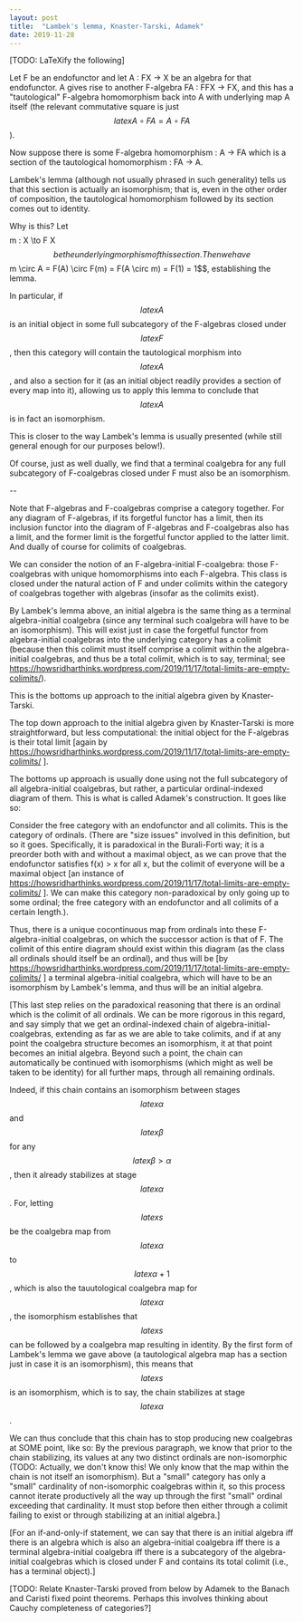 ```yaml
---
layout: post
title:  "Lambek's lemma, Knaster-Tarski, Adamek"
date: 2019-11-28
---
```

[TODO: LaTeXify the following]

Let F be an endofunctor and let A : FX -> X be an algebra for that endofunctor. A gives rise to another F-algebra FA : FFX -> FX, and this has a "tautological" F-algebra homomorphism back into A with underlying map A itself (the relevant commutative square is just $$latex A \circ FA = A \circ FA$$).

Now suppose there is some F-algebra homomorphism : A -> FA which is a section of the tautological homomorphism : FA -> A.

Lambek's lemma (although not usually phrased in such generality) tells us that this section is actually an isomorphism; that is, even in the other order of composition, the tautological homomorphism followed by its section comes out to identity.

Why is this? Let $$$$m : X \to F X$$ be the underlying morphism of this section. Then we have $$m \circ A = F(A) \circ F(m) = F(A \circ m) = F(1) = 1$$, establishing the lemma.

In particular, if $$latex A$$ is an initial object in some full subcategory of the F-algebras closed under $$latex F$$, then this category will contain the tautological morphism into $$latex A$$, and also a section for it (as an initial object readily provides a section of every map into it), allowing us to apply this lemma to conclude that $$latex A$$ is in fact an isomorphism.

This is closer to the way Lambek's lemma is usually presented (while still general enough for our purposes below!).

Of course, just as well dually, we find that a terminal coalgebra for any full subcategory of F-coalgebras closed under F must also be an isomorphism.

--

Note that F-algebras and F-coalgebras comprise a category together. For any diagram of F-algebras, if its forgetful functor has a limit, then its inclusion functor into the diagram of F-algebras and F-coalgebras also has a limit, and the former limit is the forgetful functor applied to the latter limit. And dually of course for colimits of coalgebras.

We can consider the notion of an F-algebra-initial F-coalgebra: those F-coalgebras with unique homomorphisms into each F-algebra. This class is closed under the natural action of F and under colimits within the category of coalgebras together with algebras (insofar as the colimits exist).

By Lambek's lemma above, an initial algebra is the same thing as a terminal algebra-initial coalgebra (since any terminal such coalgebra will have to be an isomorphism). This will exist just in case the forgetful functor from algebra-initial coalgebras into the underlying category has a colimit (because then this colimit must itself comprise a colimit within the algebra-initial coalgebras, and thus be a total colimit, which is to say, terminal; see https://howsridharthinks.wordpress.com/2019/11/17/total-limits-are-empty-colimits/).

This is the bottoms up approach to the initial algebra given by Knaster-Tarski.

The top down approach to the initial algebra given by Knaster-Tarski is more straightforward, but less computational: the initial object for the F-algebras is their total limit [again by https://howsridharthinks.wordpress.com/2019/11/17/total-limits-are-empty-colimits/ ].

The bottoms up approach is usually done using not the full subcategory of all algebra-initial coalgebras, but rather, a particular ordinal-indexed diagram of them. This is what is called Adamek's construction. It goes like so:

Consider the free category with an endofunctor and all colimits. This is the category of ordinals. (There are "size issues" involved in this definition, but so it goes. Specifically, it is paradoxical in the Burali-Forti way; it is a preorder both with and without a maximal object, as we can prove that the endofunctor satisfies f(x) > x for all x, but the colimit of everyone will be a maximal object [an instance of https://howsridharthinks.wordpress.com/2019/11/17/total-limits-are-empty-colimits/ ]. We can make this category non-paradoxical by only going up to some ordinal; the free category with an endofunctor and all colimits of a certain length.).

Thus, there is a unique cocontinuous map from ordinals into these F-algebra-initial coalgebras, on which the successor action is that of F. The colimit of this entire diagram should exist within this diagram (as the class all ordinals should itself be an ordinal), and thus will be [by https://howsridharthinks.wordpress.com/2019/11/17/total-limits-are-empty-colimits/ ] a terminal algebra-initial coalgebra, which will have to be an isomorphism by Lambek's lemma, and thus will be an initial algebra.

[This last step relies on the paradoxical reasoning that there is an ordinal which is the colimit of all ordinals. We can be more rigorous in this regard, and say simply that we get an ordinal-indexed chain of algebra-initial-coalgebras, extending as far as we are able to take colimits, and if at any point the coalgebra structure becomes an isomorphism, it at that point becomes an initial algebra. Beyond such a point, the chain can automatically be continued with isomorphisms (which might as well be taken to be identity) for all further maps, through all remaining ordinals.

Indeed, if this chain contains an isomorphism between stages $$latex \alpha$$ and $$latex \beta$$ for any $$latex \beta > \alpha$$, then it already stabilizes at stage $$latex \alpha$$. For, letting $$latex s$$ be the coalgebra map from $$latex \alpha$$ to $$latex \alpha + 1$$, which is also the tauutological coalgebra map for $$latex \alpha$$, the isomorphism establishes that $$latex s$$ can be followed by a coalgebra map resulting in identity. By the first form of Lambek's lemma we gave above (a tautological algebra map has a section just in case it is an isomorphism), this means that $$latex s$$ is an isomorphism, which is to say, the chain stabilizes at stage $$latex \alpha$$.

We can thus conclude that this chain has to stop producing new coalgebras at SOME point, like so: By the previous paragraph, we know that prior to the chain stabilizing, its values at any two distinct ordinals are non-isomorphic (TODO: Actually, we don't know this! We only know that the map within the chain is not itself an isomorphism). But a "small" category has only a "small" cardinality of non-isomorphic coalgebras within it, so this process cannot iterate productively all the way up through the first "small" ordinal exceeding that cardinality. It must stop before then either through a colimit failing to exist or through stabilizing at an initial algebra.]

[For an if-and-only-if statement, we can say that there is an initial algebra iff there is an algebra which is also an algebra-initial coalgebra iff there is a terminal algebra-initial coalgebra iff there is a subcategory of the algebra-initial coalgebras which is closed under F and contains its total colimit (i.e., has a terminal object).]

[TODO: Relate Knaster-Tarski proved from below by Adamek to the Banach and Caristi fixed point theorems. Perhaps this involves thinking about Cauchy completeness of categories?]